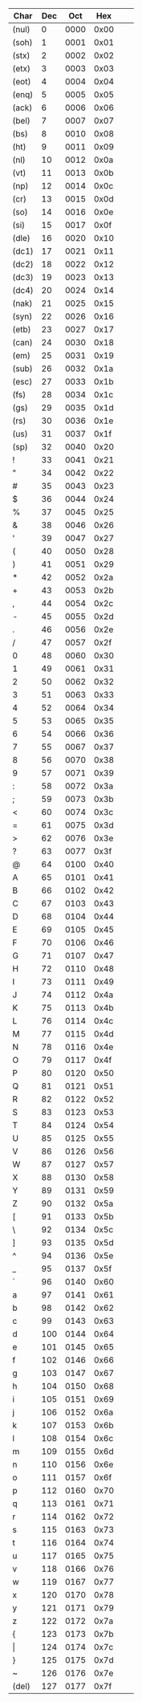| Char  |  Dec  |    Oct |    Hex  |  |   |
|-------|-------|--------|---------|--|---|
| (nul) |     0 |   0000 |   0x00  |  |   |
| (soh) |     1 |   0001 |   0x01  |  |   |
| (stx) |     2 |   0002 |   0x02  |  |   |
| (etx) |     3 |   0003 |   0x03  |  |   |
| (eot) |     4 |   0004 |   0x04  |  |   |
| (enq) |     5 |   0005 |   0x05  |  |   |
| (ack) |     6 |   0006 |   0x06  |  |   |
| (bel) |     7 |   0007 |   0x07  |  |   |
| (bs)  |     8 |   0010 |   0x08  |  |   |
| (ht)  |     9 |   0011 |   0x09  |  |   |
| (nl)  |    10 |   0012 |   0x0a  |  |   |
| (vt)  |    11 |   0013 |   0x0b  |  |   |
| (np)  |    12 |   0014 |   0x0c  |  |   |
| (cr)  |    13 |   0015 |   0x0d  |  |   |
| (so)  |    14 |   0016 |   0x0e  |  |   |
| (si)  |    15 |   0017 |   0x0f  |  |   |
| (dle) |    16 |   0020 |   0x10  |  |   |
| (dc1) |    17 |   0021 |   0x11  |  |   |
| (dc2) |    18 |   0022 |   0x12  |  |   |
| (dc3) |    19 |   0023 |   0x13  |  |   |
| (dc4) |    20 |   0024 |   0x14  |  |   |
| (nak) |    21 |   0025 |   0x15  |  |   |
| (syn) |    22 |   0026 |   0x16  |  |   |
| (etb) |    23 |   0027 |   0x17  |  |   |
| (can) |    24 |   0030 |   0x18  |  |   |
| (em)  |    25 |   0031 |   0x19  |  |   |
| (sub) |    26 |   0032 |   0x1a  |  |   |
| (esc) |    27 |   0033 |   0x1b  |  |   |
| (fs)  |    28 |   0034 |   0x1c  |  |   |
| (gs)  |    29 |   0035 |   0x1d  |  |   |
| (rs)  |    30 |   0036 |   0x1e  |  |   |
| (us)  |    31 |   0037 |   0x1f  |  |   |
| (sp)  |    32 |   0040 |   0x20  |  |   |
| !     |    33 |   0041 |   0x21  |  |   |
| "     |    34 |   0042 |   0x22  |  |   |
| #     |    35 |   0043 |   0x23  |  |   |
| $     |    36 |   0044 |   0x24  |  |   |
| %     |    37 |   0045 |   0x25  |  |   |
| &     |    38 |   0046 |   0x26  |  |   |
| '     |    39 |   0047 |   0x27  |  |   |
| (     |    40 |   0050 |   0x28  |  |   |
| )     |    41 |   0051 |   0x29  |  |   |
| *     |    42 |   0052 |   0x2a  |  |   |
| +     |    43 |   0053 |   0x2b  |  |   |
| ,     |    44 |   0054 |   0x2c  |  |   |
| -     |    45 |   0055 |   0x2d  |  |   |
| .     |    46 |   0056 |   0x2e  |  |   |
| /     |    47 |   0057 |   0x2f  |  |   |
| 0     |    48 |   0060 |   0x30  |  |   |
| 1     |    49 |   0061 |   0x31  |  |   |
| 2     |    50 |   0062 |   0x32  |  |   |
| 3     |    51 |   0063 |   0x33  |  |   |
| 4     |    52 |   0064 |   0x34  |  |   |
| 5     |    53 |   0065 |   0x35  |  |   |
| 6     |    54 |   0066 |   0x36  |  |   |
| 7     |    55 |   0067 |   0x37  |  |   |
| 8     |    56 |   0070 |   0x38  |  |   |
| 9     |    57 |   0071 |   0x39  |  |   |
| :     |    58 |   0072 |   0x3a  |  |   |
| ;     |    59 |   0073 |   0x3b  |  |   |
| <     |    60 |   0074 |   0x3c  |  |   |
| =     |    61 |   0075 |   0x3d  |  |   |
| >     |    62 |   0076 |   0x3e  |  |   |
| ?     |    63 |   0077 |   0x3f  |  |   |
| @     |    64 |   0100 |   0x40  |  |   |
| A     |    65 |   0101 |   0x41  |  |   |
| B     |    66 |   0102 |   0x42  |  |   |
| C     |    67 |   0103 |   0x43  |  |   |
| D     |    68 |   0104 |   0x44  |  |   |
| E     |    69 |   0105 |   0x45  |  |   |
| F     |    70 |   0106 |   0x46  |  |   |
| G     |    71 |   0107 |   0x47  |  |   |
| H     |    72 |   0110 |   0x48  |  |   |
| I     |    73 |   0111 |   0x49  |  |   |
| J     |    74 |   0112 |   0x4a  |  |   |
| K     |    75 |   0113 |   0x4b  |  |   |
| L     |    76 |   0114 |   0x4c  |  |   |
| M     |    77 |   0115 |   0x4d  |  |   |
| N     |    78 |   0116 |   0x4e  |  |   |
| O     |    79 |   0117 |   0x4f  |  |   |
| P     |    80 |   0120 |   0x50  |  |   |
| Q     |    81 |   0121 |   0x51  |  |   |
| R     |    82 |   0122 |   0x52  |  |   |
| S     |    83 |   0123 |   0x53  |  |   |
| T     |    84 |   0124 |   0x54  |  |   |
| U     |    85 |   0125 |   0x55  |  |   |
| V     |    86 |   0126 |   0x56  |  |   |
| W     |    87 |   0127 |   0x57  |  |   |
| X     |    88 |   0130 |   0x58  |  |   |
| Y     |    89 |   0131 |   0x59  |  |   |
| Z     |    90 |   0132 |   0x5a  |  |   |
| [     |    91 |   0133 |   0x5b  |  |   |
| \     |    92 |   0134 |   0x5c  |  |   |
| ]     |    93 |   0135 |   0x5d  |  |   |
| ^     |    94 |   0136 |   0x5e  |  |   |
| _     |    95 |   0137 |   0x5f  |  |   |
| `     |    96 |   0140 |   0x60  |  |   |
| a     |    97 |   0141 |   0x61  |  |   |
| b     |    98 |   0142 |   0x62  |  |   |
| c     |    99 |   0143 |   0x63  |  |   |
| d     |   100 |   0144 |   0x64  |  |   |
| e     |   101 |   0145 |   0x65  |  |   |
| f     |   102 |   0146 |   0x66  |  |   |
| g     |   103 |   0147 |   0x67  |  |   |
| h     |   104 |   0150 |   0x68  |  |   |
| i     |   105 |   0151 |   0x69  |  |   |
| j     |   106 |   0152 |   0x6a  |  |   |
| k     |   107 |   0153 |   0x6b  |  |   |
| l     |   108 |   0154 |   0x6c  |  |   |
| m     |   109 |   0155 |   0x6d  |  |   |
| n     |   110 |   0156 |   0x6e  |  |   |
| o     |   111 |   0157 |   0x6f  |  |   |
| p     |   112 |   0160 |   0x70  |  |   |
| q     |   113 |   0161 |   0x71  |  |   |
| r     |   114 |   0162 |   0x72  |  |   |
| s     |   115 |   0163 |   0x73  |  |   |
| t     |   116 |   0164 |   0x74  |  |   |
| u     |   117 |   0165 |   0x75  |  |   |
| v     |   118 |   0166 |   0x76  |  |   |
| w     |   119 |   0167 |   0x77  |  |   |
| x     |   120 |   0170 |   0x78  |  |   |
| y     |   121 |   0171 |   0x79  |  |   |
| z     |   122 |   0172 |   0x7a  |  |   |
| {     |   123 |   0173 |   0x7b  |  |   |
| &#124;     |   124 |   0174 |   0x7c  |  |   |
| }     |   125 |   0175 |   0x7d  |  |   |
| ~     |   126 |   0176 |   0x7e  |  |   |
| (del) |   127 |   0177 |   0x7f  |  |   |
